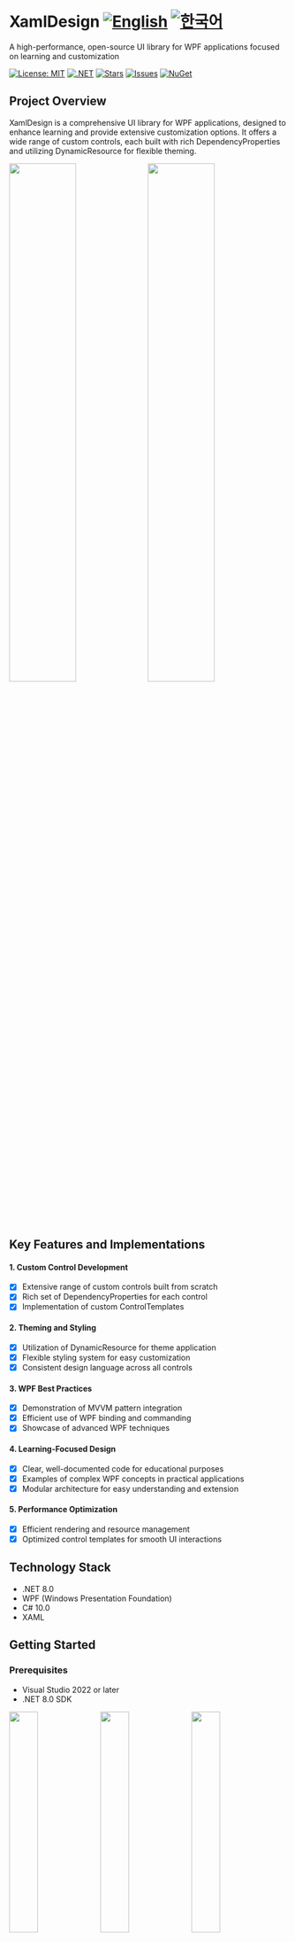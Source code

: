 # XamlDesign [![English](https://img.shields.io/badge/Language-English-blue.svg)](README.md) [![한국어](https://img.shields.io/badge/Language-한국어-red.svg)](README.ko.md)

A high-performance, open-source UI library for WPF applications focused on learning and customization

[![License: MIT](https://img.shields.io/badge/License-MIT-yellow.svg)](https://opensource.org/licenses/MIT)
[![.NET](https://img.shields.io/badge/.NET-8.0-blue.svg)](https://dotnet.microsoft.com/download)
[![Stars](https://img.shields.io/github/stars/jamesnet214/xamldesign.svg)](https://github.com/jamesnet214/xamldesign/stargazers)
[![Issues](https://img.shields.io/github/issues/jamesnet214/xamldesign.svg)](https://github.com/jamesnet214/xamldesign/issues)
[![NuGet](https://img.shields.io/nuget/v/XamlDesign.svg)](https://www.nuget.org/packages/XamlDesign.Wpf)

## Project Overview

XamlDesign is a comprehensive UI library for WPF applications, designed to enhance learning and provide extensive customization options. It offers a wide range of custom controls, each built with rich DependencyProperties and utilizing DynamicResource for flexible theming.

<img src="https://github.com/user-attachments/assets/ebce1246-55de-4c40-8576-26f0a081cf87" width="49%"/>
<img src="https://github.com/user-attachments/assets/3f62f639-94b6-42cf-b2ef-aee3201c103b" width="49%"/>

## Key Features and Implementations
#### 1. Custom Control Development
- [x] Extensive range of custom controls built from scratch
- [x] Rich set of DependencyProperties for each control
- [x] Implementation of custom ControlTemplates

#### 2. Theming and Styling
- [x] Utilization of DynamicResource for theme application
- [x] Flexible styling system for easy customization
- [x] Consistent design language across all controls

#### 3. WPF Best Practices
- [x] Demonstration of MVVM pattern integration
- [x] Efficient use of WPF binding and commanding
- [x] Showcase of advanced WPF techniques

#### 4. Learning-Focused Design
- [x] Clear, well-documented code for educational purposes
- [x] Examples of complex WPF concepts in practical applications
- [x] Modular architecture for easy understanding and extension

#### 5. Performance Optimization
- [x] Efficient rendering and resource management
- [x] Optimized control templates for smooth UI interactions

## Technology Stack
- .NET 8.0
- WPF (Windows Presentation Foundation)
- C# 10.0
- XAML

## Getting Started
### Prerequisites
- Visual Studio 2022 or later
- .NET 8.0 SDK
  
<img src="https://github.com/user-attachments/assets/af70f422-7057-4e77-a54d-042ee8358d2a" width="32%"/>
<img src="https://github.com/user-attachments/assets/e4feaa10-a107-4b58-8d13-1d8be620ec62" width="32%"/>
<img src="https://github.com/user-attachments/assets/5ff487f6-55e4-43e1-9abf-f8d419ee6943" width="32%"/>

### Installation and Usage
#### 1. Install via NuGet:

```
Install-Package XamlDesign -Version [latest version number]
```

#### 2. Add to your project
- [x] Add references in your XAML files
- [x] Import necessary namespaces

#### 3. Start using XamlDesign controls
- [x] Integrate controls into your WPF application
- [x] Customize using provided DependencyProperties
- [x] Apply themes using DynamicResource

## Control List Highlights
- **Buttons**: BorderedButton, FilledButton, IconButton, TextButton, BadgeButton
- **Calendar & Date**: CalendarComboBox, CalendarListBox, DateRangeSelector, RangeCalendar
- **Input Controls**: SearchTextBox, SmartTextBox
- **Toggles & Selectors**: ComboBoxToggleButton, IconSwitch, RadioExpander, RageSlider
- **And many more...**

## Learning Opportunities
XamlDesign offers rich learning experiences for WPF developers:
1. **Custom Control Development**: Learn to create complex, reusable WPF controls
2. **DependencyProperty Usage**: Understand the power and flexibility of DependencyProperties
3. **Theming with DynamicResource**: Master dynamic theming in WPF applications
4. **XAML and C# Integration**: See best practices for combining XAML and C# in WPF
5. **Performance Optimization**: Learn techniques for creating efficient WPF UIs

## Contributing
Contributions to XamlDesign are welcome! Feel free to submit issues, create pull requests, or suggest improvements.

## License
This project is licensed under the MIT License - see the [LICENSE](LICENSE) file for details.

## Contact
- Website: https://jamesnet.dev
- Email: james@jamesnet.dev, vickyqu115@hotmail.com

Explore the world of advanced WPF control development with XamlDesign!
